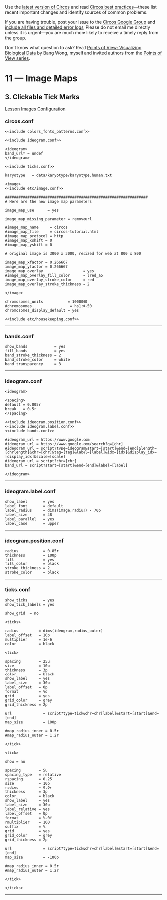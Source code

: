 Use the [latest version of Circos](/software/download/circos/) and read
[Circos best
practices](/documentation/tutorials/reference/best_practices/)—these list
recent important changes and identify sources of common problems.

If you are having trouble, post your issue to the [Circos Google
Group](https://groups.google.com/group/circos-data-visualization) and [include
all files and detailed error logs](/support/support/). Please do not email me
directly unless it is urgent—you are much more likely to receive a timely
reply from the group.

Don't know what question to ask? Read [Points of View: Visualizing Biological
Data](https://www.nature.com/nmeth/journal/v9/n12/full/nmeth.2258.html) by
Bang Wong, myself and invited authors from the [Points of View
series](https://mk.bcgsc.ca/pointsofview).

# 11 — Image Maps

## 3\. Clickable Tick Marks

[Lesson](/documentation/tutorials/image_maps/ticks/lesson)
[Images](/documentation/tutorials/image_maps/ticks/images)
[Configuration](/documentation/tutorials/image_maps/ticks/configuration)

### circos.conf

    
    
    <<include colors_fonts_patterns.conf>>
    
    <<include ideogram.conf>>
    
    <ideogram>
    band_url* = undef
    </ideogram>
    
    <<include ticks.conf>>
    
    karyotype   = data/karyotype/karyotype.human.txt
    
    <image>
    <<include etc/image.conf>>
    
    ################################################################
    # Here are the new image map parameters
    
    image_map_use      = yes
    
    image_map_missing_parameter = removeurl
    
    #image_map_name     = circos
    #image_map_file     = circos-tutorial.html
    #image_map_protocol = http
    #image_map_xshift = 0
    #image_map_yshift = 0
    
    # original image is 3000 x 3000, resized for web at 800 x 800
    
    image_map_xfactor = 0.266667
    image_map_yfactor = 0.266667
    image_map_overlay                  = yes
    #image_map_overlay_fill_color      = lred_a5
    image_map_overlay_stroke_color     = red
    image_map_overlay_stroke_thickness = 2
    
    </image>
    
    chromosomes_units           = 1000000
    #chromosomes                 = hs1:0-50
    chromosomes_display_default = yes
    
    <<include etc/housekeeping.conf>>
    

  

* * *

### bands.conf

    
    
    show_bands            = yes
    fill_bands            = yes
    band_stroke_thickness = 2
    band_stroke_color     = white
    band_transparency     = 3
    

  

* * *

### ideogram.conf

    
    
    <ideogram>
    
    <spacing>
    default = 0.005r
    break   = 0.5r
    </spacing>
    
    <<include ideogram.position.conf>>
    <<include ideogram.label.conf>>
    <<include bands.conf>>
    
    #ideogram_url = https://www.google.com
    #ideogram_url = https://www.google.com/search?q=[chr]
    #ideogram_url = script?type=ideogram&start=[start]&end=[end]&length=[chrlength]&chr=[chr]&tag=[tag]&label=[label]&idx=[idx]&display_idx=[display_idx]&scale=[scale]
    #ideogram_url = script?chr=[chr]
    band_url = script?start=[start]&end=[end]&label=[label]
    
    </ideogram>
    
    

  

* * *

### ideogram.label.conf

    
    
    show_label       = yes
    label_font       = default
    label_radius     = dims(image,radius) - 70p
    label_size       = 48
    label_parallel   = yes
    label_case       = upper
    

  

* * *

### ideogram.position.conf

    
    
    radius           = 0.85r
    thickness        = 100p
    fill             = yes
    fill_color       = black
    stroke_thickness = 2
    stroke_color     = black
    

  

* * *

### ticks.conf

    
    
    show_ticks       = yes
    show_tick_labels = yes
    
    show_grid  = no
    
    <ticks>
    
    radius         = dims(ideogram,radius_outer)
    label_offset   = 10p
    multiplier     = 1e-6
    color          = black
    
    <tick>
    
    spacing        = 25u
    size           = 10p
    thickness      = 3p
    color          = black
    show_label     = yes
    label_size     = 30p
    label_offset   = 0p
    format         = %d
    grid           = yes
    grid_color     = grey
    grid_thickness = 2p
    
    url              = script?type=tick&chr=chr[label]&start=[start]&end=[end]
    map_size         = 100p
    
    #map_radius_inner = 0.5r
    #map_radius_outer = 1.2r
    
    </tick>
    
    <tick>
    
    show = no
    
    spacing        = 5u
    spacing_type   = relative
    rspacing       = 0.25
    size           = 10p
    radius         = 0.9r
    thickness      = 3p
    color          = black
    show_label     = yes
    label_size     = 30p
    label_relative = yes
    label_offset   = 0p
    format         = %.0f
    rmultiplier    = 100
    suffix         = %
    grid           = yes
    grid_color     = grey
    grid_thickness = 2p
    
    url              = script?type=tick&chr=chr[label]&start=[start]&end=[end]
    map_size         = -100p
    
    #map_radius_inner = 0.5r
    #map_radius_outer = 1.2r
    
    </tick>
    
    </ticks>
    

  

* * *

